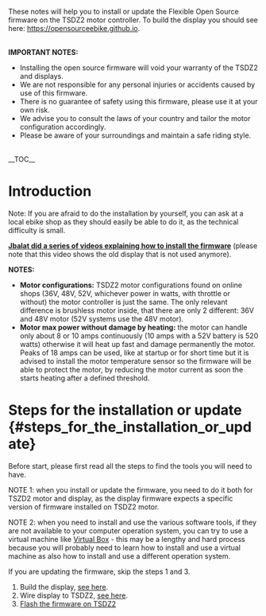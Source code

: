 These notes will help you to install or update the Flexible Open Source
firmware on the TSDZ2 motor controller. To build the display you should
see here:
[<https://opensourceebike.github.io>](https://opensourceebike.github.io/).

\
**IMPORTANT NOTES:**

-   Installing the open source firmware will void your warranty of the
    TSDZ2 and displays.
-   We are not responsible for any personal injuries or accidents caused
    by use of this firmware.
-   There is no guarantee of safety using this firmware, please use it
    at your own risk.
-   We advise you to consult the laws of your country and tailor the
    motor configuration accordingly.
-   Please be aware of your surroundings and maintain a safe riding
    style.

\
\_\_TOC\_\_

# Introduction

Note: If you are afraid to do the installation by yourself, you can ask
at a local ebike shop as they should easily be able to do it, as the
technical difficulty is small.

**[Jbalat did a series of videos explaining how to install the
firmware](https://www.youtube.com/watch?v=nj8GxKHut3o)** (please note
that this video shows the old display that is not used anymore).

**NOTES:**

-   **Motor configurations:** TSDZ2 motor configurations found on online
    shops (36V, 48V, 52V, whichever power in watts, with throttle or
    without) the motor controller is just the same. The only relevant
    difference is brushless motor inside, that there are only 2
    different: 36V and 48V motor (52V systems use the 48V motor).
-   **Motor max power without damage by heating:** the motor can handle
    only about 8 or 10 amps continuously (10 amps with a 52V battery is
    520 watts) otherwise it will heat up fast and damage permanently the
    motor. Peaks of 18 amps can be used, like at startup or for short
    time but it is advised to install the motor temperature sensor so
    the firmware will be able to protect the motor, by reducing the
    motor current as soon the starts heating after a defined threshold.

# Steps for the installation or update {#steps_for_the_installation_or_update}

Before start, please first read all the steps to find the tools you will
need to have.

NOTE 1: when you install or update the firmware, you need to do it both
for TSZD2 motor and display, as the display firmware expects a specific
version of firmware installed on TSDZ2 motor.

NOTE 2: when you need to install and use the various software tools, if
they are not available to your computer operation system, you can try to
use a virtual machine like [Virtual Box](https://www.virtualbox.org/) -
this may be a lengthy and hard process because you will probably need to
learn how to install and use a virtual machine as also how to install
and use a different operation system.

If you are updating the firmware, skip the steps 1 and 3.

1.  Build the display, [see here](https://opensourceebike.github.io/).
2.  Wire display to TSDZ2, [see here](wire_display "wikilink").
3.  [Flash the firmware on
    TSDZ2](Flash_the_firmware_on_TSDZ2 "wikilink")
